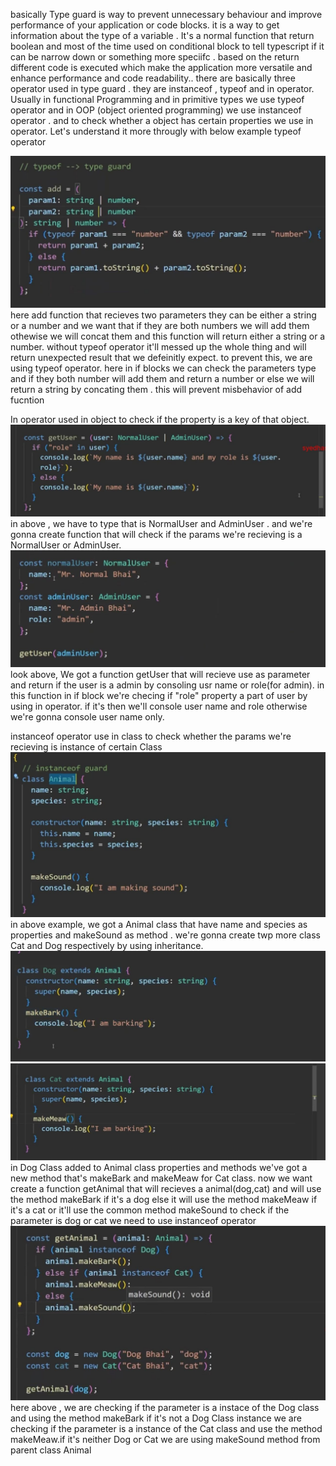 <!-- Type guard -->

basically Type guard is way to prevent unnecessary behaviour and improve performance of
your application or code blocks.
it is a way to get information about the type of a variable . It's a normal function that return boolean and most of the time used on conditional block to tell typescript if it can be narrow down or something more speciifc . based on the return different code is executed which make the application more versatile and enhance performance and code readability..
there are basically three operator used in type guard . they are instanceof , typeof and in operator.
Usually in functional Programming and in primitive types we use typeof operator and in OOP (object oriented programming) we use instanceof operator . and to check whether a object has certain properties we use in operator. Let's understand it more througly with below example
typeof operator

![typeof operator](./assets/typeGuardEx.jpeg)
here add function that recieves two parameters they can be either a string or a number and we want that if they are both numbers we will add them othewise we will concat them
and this function will return either a string or a number. without typeof operator it'll messed up the whole thing and will return unexpected result that we defeinitly expect. to prevent this, we are using typeof operator. here in if blocks we can check the parameters type and if they both number will add them and return a number or else we will return a string by concating them . this will prevent misbehavior of add fucntion

<!-- in operator -->

In operator used in object to check if the property is a key of that object.
![in operator ex 1](./assets/inGuardEx.jpeg)
in above , we have to type that is NormalUser and AdminUser . and we're gonna create function that will check if the params we're recieving is a NormalUser or AdminUser.
![in operator ex 2](./assets/inGuardEx2.jpeg)
look above, We got a function getUser that will recieve use as parameter and return if the user is a admin by consoling usr name or role(for admin). in this function in if block we're checing if "role" property a part of user by using in operator. if it's then we'll console user name and role otherwise we're gonna console user name only.

<!-- instanceof -->

instanceof operator use in class to check whether the params we're recieving is instance of certain Class
![instanceof operator Animall Class](./assets/animalClass.jpeg)
in above example, we got a Animal class that have name and species as properties and makeSound as method . we're gonna create twp more class Cat and Dog respectively by using inheritance.
![instanceof operator Dog Class](./assets/dogClass.jpeg)
![instanceof operator Cat Class](./assets/catClass.jpeg)
in Dog Class added to Animal class properties and methods we've got a new method that's makeBark and makeMeaw for Cat class.
now we want create a function getAnimal that will recieves a animal(dog,cat) and will use the method makeBark if it's a dog else it will use the method makeMeaw if it's a cat or it'll use the common method makeSound
to check if the parameter is dog or cat we need to use instanceof operator
![in operator getAnimal](./assets/getAniamalFunc.jpeg)
here above , we are checking if the parameter is a instace of the Dog class and using the method makeBark if it's not a Dog Class instance we are checking if the parameter is a instance of the Cat class and use the method makeMeaw.if it's neither Dog or Cat we are using makeSound method from parent class Animal

